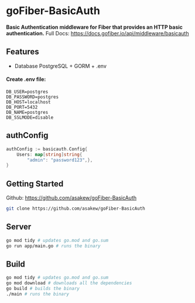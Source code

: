 # goFiber-BasicAuth
**Basic Authentication middleware for Fiber that provides an HTTP basic authentication.**
Full Docs: https://docs.gofiber.io/api/middleware/basicauth

## Features
* Database PostgreSQL + GORM + .env 
#### Create .env file:
```ENV
DB_USER=postgres
DB_PASSWORD=postgres
DB_HOST=localhost
DB_PORT=5432
DB_NAME=postgres
DB_SSLMODE=disable
```

## authConfig
```go
authConfig := basicauth.Config{
	Users: map[string]string{
		"admin": "password123",},
}
```

## Getting Started
Github: https://github.com/asakew/goFiber-BasicAuth
```bash
git clone https://github.com/asakew/goFiber-BasicAuth
```

## Server
```bash
go mod tidy # updates go.mod and go.sum
go run app/main.go # runs the binary
```

## Build
```bash
go mod tidy # updates go.mod and go.sum
go mod download # downloads all the dependencies
go build # builds the binary
./main # runs the binary
```